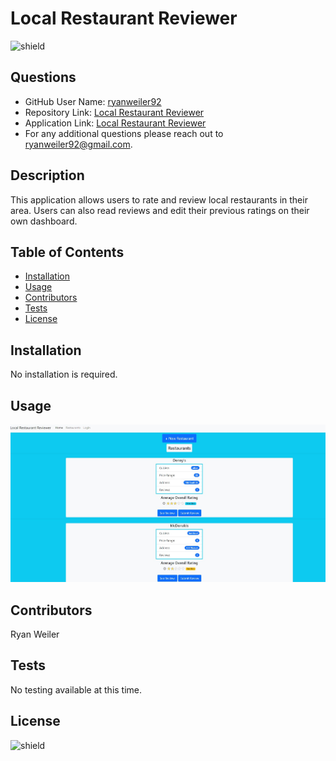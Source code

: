 # Local Restaurant Reviewer
![shield](https://img.shields.io/badge/license-No%20License-green)

## Questions
* GitHub User Name: [ryanweiler92](https://github.com/ryanweiler92)
* Repository Link: [Local Restaurant Reviewer](https://github.com/ryanweiler92/Local-Restaurant-Reviewer)
* Application Link: [Local Restaurant Reviewer](https://mighty-harbor-87876.herokuapp.com/)
* For any additional questions please reach out to ryanweiler92@gmail.com.

## Description
This application allows users to rate and review local restaurants in their area. Users can also read reviews and edit their previous ratings on their own dashboard.

## Table of Contents
* [Installation](#installation)
* [Usage](#usage)
* [Contributors](#contributors)
* [Tests](#tests)
* [License](#license)

## Installation
No installation is required. 

## Usage
![screenshot](./assets/screenshot.jpg)

## Contributors
Ryan Weiler

## Tests 
No testing available at this time.

## License
![shield](https://img.shields.io/badge/license-No%20License-green)  
